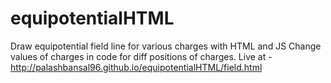 equipotentialHTML
=================

Draw equipotential field line for various charges with HTML and JS
Change values of charges in code for diff positions of charges.
Live at - http://palashbansal96.github.io/equipotentialHTML/field.html